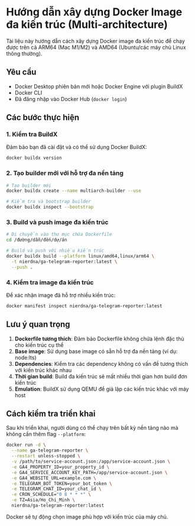 # Hướng dẫn xây dựng Docker Image đa kiến trúc (Multi-architecture)

Tài liệu này hướng dẫn cách xây dựng Docker image đa kiến trúc để chạy được trên cả ARM64 (Mac M1/M2) và AMD64 (Ubuntu/các máy chủ Linux thông thường).

## Yêu cầu

- Docker Desktop phiên bản mới hoặc Docker Engine với plugin BuildX
- Docker CLI
- Đã đăng nhập vào Docker Hub (`docker login`)

## Các bước thực hiện

### 1. Kiểm tra BuildX

Đảm bảo bạn đã cài đặt và có thể sử dụng Docker BuildX:

```bash
docker buildx version
```

### 2. Tạo builder mới với hỗ trợ đa nền tảng

```bash
# Tạo builder mới
docker buildx create --name multiarch-builder --use

# Kiểm tra và bootstrap builder
docker buildx inspect --bootstrap
```

### 3. Build và push image đa kiến trúc

```bash
# Di chuyển vào thư mục chứa Dockerfile
cd /đường/dẫn/đến/dự/án

# Build và push với nhiều kiến trúc
docker buildx build --platform linux/amd64,linux/arm64 \
  -t nierdna/ga-telegram-reporter:latest \
  --push .
```

### 4. Kiểm tra image đa kiến trúc

Để xác nhận image đã hỗ trợ nhiều kiến trúc:

```bash
docker manifest inspect nierdna/ga-telegram-reporter:latest
```

## Lưu ý quan trọng

1. **Dockerfile tương thích**: Đảm bảo Dockerfile không chứa lệnh đặc thù cho kiến trúc cụ thể
2. **Base image**: Sử dụng base image có sẵn hỗ trợ đa nền tảng (ví dụ: node:lts)
3. **Dependencies**: Kiểm tra các dependency không có vấn đề tương thích với kiến trúc khác nhau
4. **Thời gian build**: Build đa kiến trúc sẽ mất nhiều thời gian hơn build đơn kiến trúc
5. **Emulation**: BuildX sử dụng QEMU để giả lập các kiến trúc khác với máy host

## Cách kiểm tra triển khai

Sau khi triển khai, người dùng có thể chạy trên bất kỳ nền tảng nào mà không cần thêm flag `--platform`:

```bash
docker run -d \
  --name ga-telegram-reporter \
  --restart unless-stopped \
  -v /path/to/service-account.json:/app/service-account.json \
  -e GA4_PROPERTY_ID=your_property_id \
  -e GA4_SERVICE_ACCOUNT_KEY_PATH=/app/service-account.json \
  -e GA4_WEBSITE_URL=example.com \
  -e TELEGRAM_BOT_TOKEN=your_bot_token \
  -e TELEGRAM_CHAT_ID=your_chat_id \
  -e CRON_SCHEDULE="0 8 * * *" \
  -e TZ=Asia/Ho_Chi_Minh \
  nierdna/ga-telegram-reporter:latest
```

Docker sẽ tự động chọn image phù hợp với kiến trúc của máy chủ. 